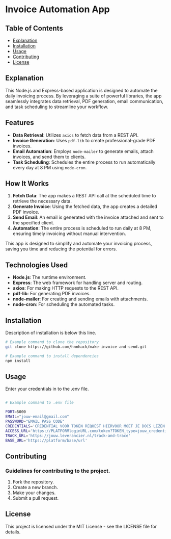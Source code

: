 # Invoice Automation App

## Table of Contents

- [Explanation](#explanation)
- [Installation](#installation)
- [Usage](#usage)
- [Contributing](#contributing)
- [License](#license)

## Explanation

This Node.js and Express-based application is designed to automate the daily invoicing process. By leveraging a suite of powerful libraries, the app seamlessly integrates data retrieval, PDF generation, email communication, and task scheduling to streamline your workflow.

## Features

- **Data Retrieval**: Utilizes `axios` to fetch data from a REST API.
- **Invoice Generation**: Uses `pdf-lib` to create professional-grade PDF invoices.
- **Email Automation**: Employs `node-mailer` to generate emails, attach invoices, and send them to clients.
- **Task Scheduling**: Schedules the entire process to run automatically every day at 8 PM using `node-cron`.

## How It Works

1. **Fetch Data**: The app makes a REST API call at the scheduled time to retrieve the necessary data.
2. **Generate Invoice**: Using the fetched data, the app creates a detailed PDF invoice.
3. **Send Email**: An email is generated with the invoice attached and sent to the specified client.
4. **Automation**: The entire process is scheduled to run daily at 8 PM, ensuring timely invoicing without manual intervention.

This app is designed to simplify and automate your invoicing process, saving you time and reducing the potential for errors.

## Technologies Used

- **Node.js**: The runtime environment.
- **Express**: The web framework for handling server and routing.
- **axios**: For making HTTP requests to the REST API.
- **pdf-lib**: For generating PDF invoices.
- **node-mailer**: For creating and sending emails with attachments.
- **node-cron**: For scheduling the automated tasks.


## Installation

Description of installation is below this line.

```bash
# Example command to clone the repository
git clone https://github.com/hnnhack/make-invoice-and-send.git

# Example command to install dependencies
npm install

```

## Usage

Enter your credentials in to the .env file.

```bash

# Example command to .env file

PORT=5000
EMAIL="jouw-email@gmail.com"
PASSWORD="EMAIL PASS CODE"
CREDENTIALS='CREDENTIAL VOOR TOKEN REQUEST HIERVOOR MOET JE DOCS LEZEN'
ACCESS_URL='https://PLATFORMloginURL.com/token?TOKEN_type=jouw_credentials'
TRACK_URL='https://jouw.leverancier.nl/track-and-trace'
BASE_URL='https://platform/base/url'

```

## Contributing

### Guidelines for contributing to the project.

1. Fork the repository.
2. Create a new branch.
3. Make your changes.
4. Submit a pull request.


## License

This project is licensed under the MIT License - see the LICENSE file for details.

